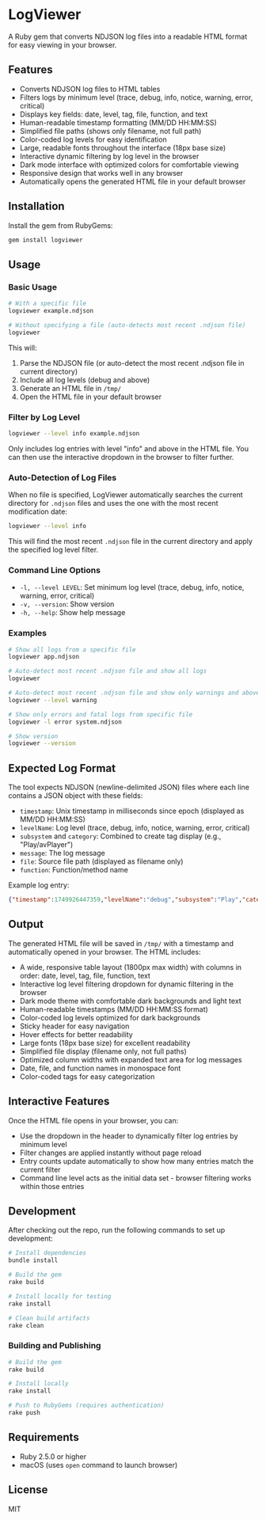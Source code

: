 # LogViewer

A Ruby gem that converts NDJSON log files into a readable HTML format for easy viewing in your browser.

## Features

- Converts NDJSON log files to HTML tables
- Filters logs by minimum level (trace, debug, info, notice, warning, error, critical)
- Displays key fields: date, level, tag, file, function, and text
- Human-readable timestamp formatting (MM/DD HH:MM:SS)
- Simplified file paths (shows only filename, not full path)
- Color-coded log levels for easy identification
- Large, readable fonts throughout the interface (18px base size)
- Interactive dynamic filtering by log level in the browser
- Dark mode interface with optimized colors for comfortable viewing
- Responsive design that works well in any browser
- Automatically opens the generated HTML file in your default browser

## Installation

Install the gem from RubyGems:

```bash
gem install logviewer
```

## Usage

### Basic Usage

```bash
# With a specific file
logviewer example.ndjson

# Without specifying a file (auto-detects most recent .ndjson file)
logviewer
```

This will:
1. Parse the NDJSON file (or auto-detect the most recent .ndjson file in current directory)
2. Include all log levels (debug and above)
3. Generate an HTML file in `/tmp/`
4. Open the HTML file in your default browser

### Filter by Log Level

```bash
logviewer --level info example.ndjson
```

Only includes log entries with level "info" and above in the HTML file. You can then use the interactive dropdown in the browser to filter further.

### Auto-Detection of Log Files

When no file is specified, LogViewer automatically searches the current directory for `.ndjson` files and uses the one with the most recent modification date:

```bash
logviewer --level info
```

This will find the most recent `.ndjson` file in the current directory and apply the specified log level filter.

### Command Line Options

- `-l, --level LEVEL`: Set minimum log level (trace, debug, info, notice, warning, error, critical)
- `-v, --version`: Show version
- `-h, --help`: Show help message

### Examples

```bash
# Show all logs from a specific file
logviewer app.ndjson

# Auto-detect most recent .ndjson file and show all logs
logviewer

# Auto-detect most recent .ndjson file and show only warnings and above
logviewer --level warning

# Show only errors and fatal logs from specific file
logviewer -l error system.ndjson

# Show version
logviewer --version
```

## Expected Log Format

The tool expects NDJSON (newline-delimited JSON) files where each line contains a JSON object with these fields:

- `timestamp`: Unix timestamp in milliseconds since epoch (displayed as MM/DD HH:MM:SS)
- `levelName`: Log level (trace, debug, info, notice, warning, error, critical)
- `subsystem` and `category`: Combined to create tag display (e.g., "Play/avPlayer")
- `message`: The log message
- `file`: Source file path (displayed as filename only)
- `function`: Function/method name

Example log entry:
```json
{"timestamp":1749926447359,"levelName":"debug","subsystem":"Play","category":"avPlayer","message":"pausing","file":"PodHaven/PodAVPlayer.swift","function":"pause(overwritePreSeekStatus:)","line":136}
```

## Output

The generated HTML file will be saved in `/tmp/` with a timestamp and automatically opened in your browser. The HTML includes:

- A wide, responsive table layout (1800px max width) with columns in order: date, level, tag, file, function, text
- Interactive log level filtering dropdown for dynamic filtering in the browser
- Dark mode theme with comfortable dark backgrounds and light text
- Human-readable timestamps (MM/DD HH:MM:SS format)
- Color-coded log levels optimized for dark backgrounds
- Sticky header for easy navigation
- Hover effects for better readability
- Large fonts (18px base size) for excellent readability
- Simplified file display (filename only, not full paths)
- Optimized column widths with expanded text area for log messages
- Date, file, and function names in monospace font
- Color-coded tags for easy categorization

## Interactive Features

Once the HTML file opens in your browser, you can:
- Use the dropdown in the header to dynamically filter log entries by minimum level
- Filter changes are applied instantly without page reload
- Entry counts update automatically to show how many entries match the current filter
- Command line level acts as the initial data set - browser filtering works within those entries

## Development

After checking out the repo, run the following commands to set up development:

```bash
# Install dependencies
bundle install

# Build the gem
rake build

# Install locally for testing
rake install

# Clean build artifacts
rake clean
```

### Building and Publishing

```bash
# Build the gem
rake build

# Install locally
rake install

# Push to RubyGems (requires authentication)
rake push
```

## Requirements

- Ruby 2.5.0 or higher
- macOS (uses `open` command to launch browser)

## License

MIT